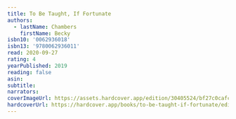 ```yaml
---
title: To Be Taught, If Fortunate
authors:
  - lastName: Chambers
    firstName: Becky
isbn10: '0062936018'
isbn13: '9780062936011'
read: 2020-09-27
rating: 4
yearPublished: 2019
reading: false
asin:
subtitle:
narrators:
coverImageUrl: https://assets.hardcover.app/edition/30405524/bf27c0cafc8689d490adcb5e1a98f9242d88408b.jpeg
hardcoverUrl: https://hardcover.app/books/to-be-taught-if-fortunate/editions/30405524
---
```

